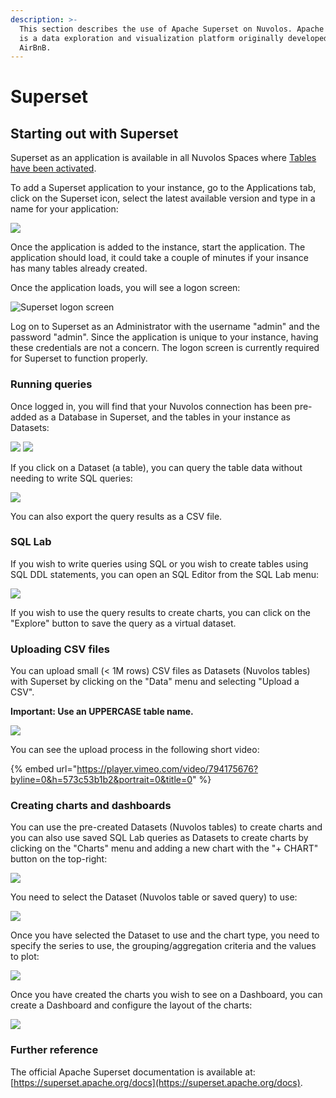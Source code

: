 ```yaml
---
description: >-
  This section describes the use of Apache Superset on Nuvolos. Apache Superset
  is a data exploration and visualization platform originally developed by
  AirBnB.
---
```


# Superset

## Starting out with Superset

Superset as an application is available in all Nuvolos Spaces where [Tables have been activated](../../data/the-table-view/#activating-tables).

To add a Superset application to your instance, go to the Applications tab, click on the Superset icon, select the latest available version and type in a name for your application:

![](<../../.gitbook/assets/Screenshot 2022-04-12 at 13.36.52.png>)

Once the application is added to the instance, start the application. The application should load, it could take a couple of minutes if your insance has many tables already created.

Once the application loads, you will see a logon screen:

![Superset logon screen](<../../.gitbook/assets/Screenshot 2022-04-12 at 13.50.29.png>)

Log on to Superset as an Administrator with the username "admin" and the password "admin". Since the application is unique to your instance, having these credentials are not a concern. The logon screen is currently required for Superset to function properly.&#x20;

### Running queries

Once logged in, you will find that your Nuvolos connection has been pre-added as a Database in Superset, and the tables in your instance as Datasets:

![](<../../.gitbook/assets/Screenshot 2022-04-12 at 13.50.40.png>) ![](<../../.gitbook/assets/Screenshot 2022-04-12 at 13.50.44.png>)

If you click on a Dataset (a table), you can query the table data without needing to write SQL queries:

![](<../../.gitbook/assets/Screenshot 2022-04-12 at 16.42.46.png>)

You can also export the query results as a CSV file.

### SQL Lab

If you wish to write queries using SQL or you wish to create tables using SQL DDL statements, you can open an SQL Editor from the SQL Lab menu:

![](<../../.gitbook/assets/Screenshot 2022-04-12 at 16.47.17.png>)

If you wish to use the query results to create charts, you can click on the "Explore" button to save the query as a virtual dataset.

### Uploading CSV files

You can upload small (< 1M rows) CSV files as Datasets (Nuvolos tables) with Superset by clicking on the "Data" menu and selecting "Upload a CSV".

**Important: Use an UPPERCASE table name.**

![](<../../.gitbook/assets/Screenshot 2022-04-12 at 16.34.26.png>)

You can see the upload process in the following short video:

{% embed url="https://player.vimeo.com/video/794175676?byline=0&h=573c53b1b2&portrait=0&title=0" %}

### Creating charts and dashboards

You can use the pre-created Datasets (Nuvolos tables) to create charts and you can also use saved SQL Lab queries as Datasets to create charts by clicking on the "Charts" menu and adding a new chart with the "+ CHART" button on the top-right:

![](<../../.gitbook/assets/Screenshot 2022-04-12 at 16.52.04.png>)

You need to select the Dataset (Nuvolos table or saved query) to use:

![](<../../.gitbook/assets/Screenshot 2022-04-12 at 16.53.43.png>)

Once you have selected the Dataset to use and the chart type, you need to specify the series to use, the grouping/aggregation criteria and the values to plot:

![](<../../.gitbook/assets/Screenshot 2022-04-12 at 14.39.24.png>)

Once you have created the charts you wish to see on a Dashboard, you can create a Dashboard and configure the layout of the charts:

![](<../../.gitbook/assets/Screenshot 2022-04-12 at 16.33.39.png>)

### Further reference

The official Apache Superset documentation is available at: [https://superset.apache.org/docs](https://superset.apache.org/docs).
